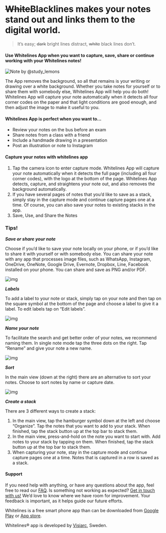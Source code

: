 # ~~White~~Blacklines makes your notes stand out and links them to the digital world.

> It’s easy; ~~dark~~ bright lines distract, ~~white~~ black lines don’t.

#### Use Whitelines App when you want to capture, save, share or continue working with your Whitelines notes!

![Note by @study_lemons](https://www.whitelinespaper.com/wp-content/uploads/2019/06/whitelines-app-scan-human-eye-studylemons-1024x640.jpg)

The App removes the background, so all that remains is your writing or drawing over a white background. Whether you take notes for yourself or to share them with somebody else, Whitelines App will help you do both! Whitelines App will capture your note automatically when it detects all four corner codes on the paper and that light conditions are good enough, and then adjust the image to make it useful to you.

#### Whitelines App is perfect when you want to...

- Review your notes on the bus before an exam
- Share notes from a class with a friend
- Include a handmade drawing in a presentation
- Post an illustration or note to Instagram

#### Capture your notes with whitelines app

1. Tap the camera icon to enter capture mode. Whitelines App will capture your note automatically when it detects the full page (including all four corner codes), with the logo at the bottom of the page. Whitelines App detects, capture, and straightens your note out, and also removes the background automatically.
2. If you have several pages of notes that you’d like to save as a stack, simply stay in the capture mode and continue capture pages one at a time. Of course, you can also save your notes to existing stacks in the app.
3. Save, Use, and Share the Notes

### Tips!

***Save or share your note***

Choose if you’d like to save your note locally on your phone, or if you’d like to share it with yourself or with somebody else. You can share your note with any app that processes image files, such as WhatsApp, Instagram, OneDrive, OneNote, Google Drive, Evernote, Dropbox, Line, Facebook installed on your phone. You can share and save as PNG and/or PDF. 

![img](https://www.whitelinespaper.com/wp-content/uploads/2019/06/whitelines-app-iphone-share-3-steps-1024x511.jpg)

***Labels***

To add a label to your note or stack, simply tap on your note and then tap on the square symbol at the bottom of the page and choose a label to give it a label. To edit labels tap on “Edit labels”.

![img](https://www.whitelinespaper.com/wp-content/uploads/2019/06/whitelines-app-iphone-ettikett-1024x576.jpg)

***Name your note***

To facilitate the search and get better order of your notes, we recommend naming them. In single note mode tap the three dots on the right. Tap “Rename” and give your note a new name.

![img](https://www.whitelinespaper.com/wp-content/uploads/2019/06/whitelines-app-iphone-change-name-1024x576.jpg)

***Sort***

In the main view (down at the right) there are an alternative to sort your notes. Choose to sort notes by name or capture date.

![img](https://www.whitelinespaper.com/wp-content/uploads/2019/06/whitelines-app-iphone-sortera-efter-1024x576.jpg)

***Create a stack***

There are 3 different ways to create a stack:

1. In the main view, tap the hamburger symbol down at the left and choose “Organize”. Tap the notes that you want to add to your stack. When finished, tap the stack button up at the top bar to stack them.
2. In the main view, press-and-hold on the note you want to start with. Add notes to your stack by tapping on them. When finished, tap the stack button up at the top bar to stack them.
3. When capturing your note, stay in the capture mode and continue capture pages one at a time. Notes that is captured in a row is saved as a stack.

#### Support

If you need help with anything, or have any questions about the app, feel free to read our [FAQ](https://www.whitelinespaper.com/faq/). Is something not working as expected? [Get in touch with us!](mailto:support@whitelinespaper.com) We’d love to know where we have room for improvement. Your feedback is important, as it helps guide our future efforts.

Whitelines is a free smart phone app than can be downloaded from [Google Play](https://play.google.com/store/apps/details?id=se.whitelines.link&hl=sv) or [App store](https://itunes.apple.com/us/app/whitelines-link/id552914549?mt=8).

Whitelines® app is developed by [Visiarc](https://visiarc.com/), Sweden.